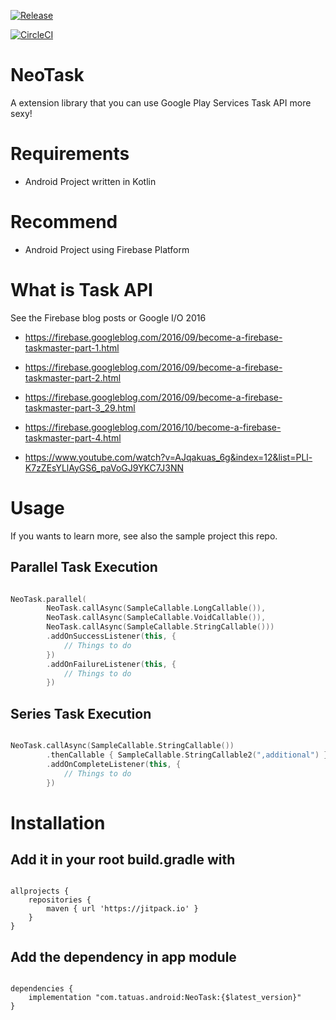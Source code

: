 
[![Release](https://jitpack.io/v/tatuas/NeoTask.svg?style=flat-square)](https://jitpack.io/#tatuas/NeoTask)

[![CircleCI](https://circleci.com/gh/tatuas/NeoTask/tree/master.svg?style=svg)](https://circleci.com/gh/tatuas/NeoTask/tree/master)

# NeoTask

A extension library that you can use Google Play Services Task API more sexy!

# Requirements

- Android Project written in Kotlin

# Recommend

- Android Project using Firebase Platform

# What is Task API

See the Firebase blog posts or Google I/O 2016

- https://firebase.googleblog.com/2016/09/become-a-firebase-taskmaster-part-1.html

- https://firebase.googleblog.com/2016/09/become-a-firebase-taskmaster-part-2.html

- https://firebase.googleblog.com/2016/09/become-a-firebase-taskmaster-part-3_29.html

- https://firebase.googleblog.com/2016/10/become-a-firebase-taskmaster-part-4.html

- https://www.youtube.com/watch?v=AJqakuas_6g&index=12&list=PLl-K7zZEsYLlAyGS6_paVoGJ9YKC7J3NN

# Usage

If you wants to learn more, see also the sample project this repo.

## Parallel Task Execution

```kotlin

NeoTask.parallel(
        NeoTask.callAsync(SampleCallable.LongCallable()),
        NeoTask.callAsync(SampleCallable.VoidCallable()),
        NeoTask.callAsync(SampleCallable.StringCallable()))
        .addOnSuccessListener(this, {
            // Things to do
        })
        .addOnFailureListener(this, {
            // Things to do
        })

```

## Series Task Execution

```kotlin

NeoTask.callAsync(SampleCallable.StringCallable())
        .thenCallable { SampleCallable.StringCallable2(",additional") }
        .addOnCompleteListener(this, {
            // Things to do
        })

```

# Installation

## Add it in your root build.gradle with

```

allprojects {
    repositories {
        maven { url 'https://jitpack.io' }
    }
}

```

## Add the dependency in app module

```

dependencies {
    implementation "com.tatuas.android:NeoTask:{$latest_version}"
}


```
